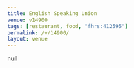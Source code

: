```yaml
---
title: English Speaking Union
venue: v14900
tags: [restaurant, food, "fhrs:412595"]
permalink: /v/14900/
layout: venue
---
```

null